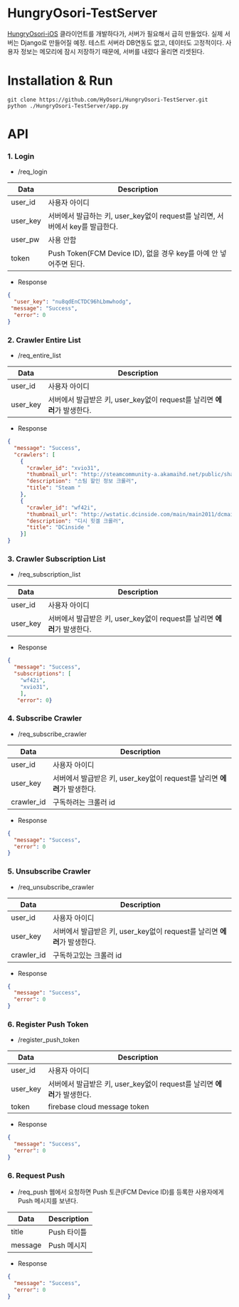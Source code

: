 # HungryOsori-TestServer
[HungryOsori-iOS](https://github.com/HyOsori/HungryOsori-iOS) 클라이언트를 개발하다가, 서버가 필요해서 급히 만들었다. 실제 서버는 Django로 만들어질 예정. 테스트 서버라 DB연동도 없고, 데이터도 고정적이다.
사용자 정보는 메모리에 잠시 저장하기 때문에, 서버를 내렸다 올리면 리셋된다.

# Installation & Run
```
git clone https://github.com/HyOsori/HungryOsori-TestServer.git
python ./HungryOsori-TestServer/app.py
```

# API
### 1. Login
- /req_login

|Data|Description|
|----|-----------|
|user_id|사용자 아이디|
|user_key|서버에서 발급하는 키, user_key없이 request를 날리면, 서버에서 key를 발급한다.|
|user_pw|사용 안함|
|token|Push Token(FCM Device ID), 없을 경우 key를 아예 안 넣어주면 된다.|

- Response
```JSON
{
  "user_key": "nu8qdEnCTDC96hLbmwhodg",
 "message": "Success",
  "error": 0
}
```

### 2. Crawler Entire List
- /req_entire_list

|Data|Description|
|----|-----------|
|user_id|사용자 아이디|
|user_key|서버에서 발급받은 키, user_key없이 request를 날리면 <B>에러</B>가 발생한다.|

- Response
```JSON
{
  "message": "Success",
  "crawlers": [
    {
      "crawler_id": "xvio31",
      "thumbnail_url": "http://steamcommunity-a.akamaihd.net/public/shared/images/header/globalheader_logo.png",
      "description": "스팀 할인 정보 크롤러",
      "title": "Steam "
    },
    {
      "crawler_id": "wf42i",
      "thumbnail_url": "http://wstatic.dcinside.com/main/main2011/dcmain/logo_swf/top_logo_160718.png",
      "description": "디시 힛겔 크롤러",
      "title": "DCinside "
    }]
}
```

###  3. Crawler Subscription List
- /req_subscription_list

|Data|Description|
|----|-----------|
|user_id|사용자 아이디|
|user_key|서버에서 발급받은 키, user_key없이 request를 날리면 <B>에러</B>가 발생한다.|

- Response
```JSON
{
  "message": "Success",
  "subscriptions": [
    "wf42i",
    "xvio31",
    ],
   "error": 0}
```

###  4. Subscribe Crawler
- /req_subscribe_crawler

|Data|Description|
|----|-----------|
|user_id|사용자 아이디|
|user_key|서버에서 발급받은 키, user_key없이 request를 날리면 <B>에러</B>가 발생한다.|
|crawler_id|구독하려는 크롤러 id|

- Response
```JSON
{
  "message": "Success",
  "error": 0
}
```

###  5. Unsubscribe Crawler
- /req_unsubscribe_crawler

|Data|Description|
|----|-----------|
|user_id|사용자 아이디|
|user_key|서버에서 발급받은 키, user_key없이 request를 날리면 <B>에러</B>가 발생한다.|
|crawler_id|구독하고있는 크롤러 id|

- Response
```JSON
{
  "message": "Success",
  "error": 0
}
```

###  6. Register Push Token
- /register_push_token

|Data|Description|
|----|-----------|
|user_id|사용자 아이디|
|user_key|서버에서 발급받은 키, user_key없이 request를 날리면 <B>에러</B>가 발생한다.|
|token|firebase cloud message token|

- Response
```JSON
{
  "message": "Success",
  "error": 0
}
```

###  6. Request Push
- /req_push
웹에서 요청하면 Push 토큰(FCM Device ID)를 등록한 사용자에게 Push 메시지를 보낸다.

|Data|Description|
|----|-----------|
|title|Push 타이틀|
|message|Push 메시지|

- Response
```JSON
{
  "message": "Success",
  "error": 0
}
```
